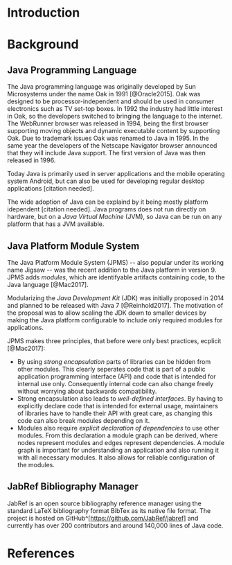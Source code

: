 # Introduction

# Background

## Java Programming Language

The Java programming language was originally developed by Sun Microsystems under the name Oak in 1991 [@Oracle2015].
Oak was designed to be processor-independent and should be used in consumer electronics such as TV set-top boxes. 
In 1992 the industry had little interest in Oak, so the developers switched to bringing the language to the internet. 
The WebRunner browser was released in 1994, being the first browser supporting moving objects and dynamic executable content by supporting Oak.
Due to trademark issues Oak was renamed to Java in 1995.
In the same year the developers of the Netscape Navigator browser announced that they will include Java support. 
The first version of Java was then released in 1996.

Today Java is primarily used in server applications and the mobile operating system Android, but can also be used for developing regular desktop applications [citation needed].

The wide adoption of Java can be explaind by it being mostly platform idependent [citation needed]. Java programs does not run directly on hardware, but on a *Java Virtual Machine* (JVM), so Java can be run on any platform that has a JVM available.

## Java Platform Module System

The Java Platform Module System (JPMS) -- also popular under its working name Jigsaw -- was the recent addition to the Java platform in version 9.
JPMS adds *modules*, which are identifyable artifacts containing code, to the Java language [@Mac2017].

Modularizing the *Java Development Kit* (JDK) was initially proposed in 2014 and planned to be released with Java 7 [@Reinhold2017].
The motivation of the proposal was to allow scaling the JDK down to smaller devices by making the Java platform configurable to include only required modules for applications.

JPMS makes three principles, that before were only best practices, ecplicit [@Mac2017]:

* By using *strong encapsulation* parts of libraries can be hidden from other modules.
  This clearly seperates code that is part of a public application programming interface (API) and code that is intended for internal use only.
  Consequently internal code can also change freely without worrying about backwards compatibility.
* Strong encapsulation also leads to *well-defined interfaces*.
  By having to explicitly declare code that is intended for external usage, maintainers of libraries have to handle their API with great care, as changing this code can also break modules depending on it.
* Modules also require *explicit declaration of dependencies* to use other modules.
  From this declaration a module graph can be derived, where nodes represent modules and edges represent dependencies.
  A module graph is important for understanding an application and also running it with all necessary modules.
  It also allows for reliable configuration of the modules.

## JabRef Bibliography Manager

JabRef is an open source bibliography reference manager using the standard LaTeX bibliography format BibTex as its native file format.
The project is hosted on GitHub^[https://github.com/JabRef/jabref] and currently has over 200 contributors and around 140,000 lines of Java code.

# References